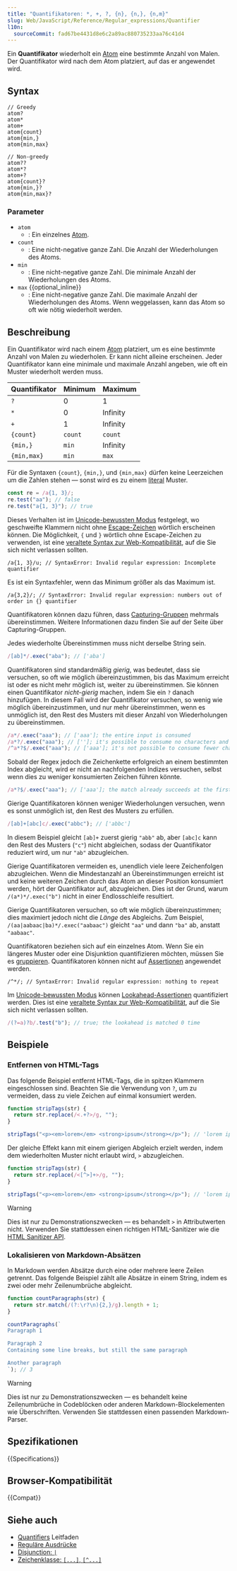 ```yaml
---
title: "Quantifikatoren: *, +, ?, {n}, {n,}, {n,m}"
slug: Web/JavaScript/Reference/Regular_expressions/Quantifier
l10n:
  sourceCommit: fad67be4431d8e6c2a89ac880735233aa76c41d4
---
```


Ein **Quantifikator** wiederholt ein [Atom](/de/docs/Web/JavaScript/Reference/Regular_expressions#atoms) eine bestimmte Anzahl von Malen. Der Quantifikator wird nach dem Atom platziert, auf das er angewendet wird.

## Syntax

```regex
// Greedy
atom?
atom*
atom+
atom{count}
atom{min,}
atom{min,max}

// Non-greedy
atom??
atom*?
atom+?
atom{count}?
atom{min,}?
atom{min,max}?
```

### Parameter

- `atom`
  - : Ein einzelnes [Atom](/de/docs/Web/JavaScript/Reference/Regular_expressions#atoms).
- `count`
  - : Eine nicht-negative ganze Zahl. Die Anzahl der Wiederholungen des Atoms.
- `min`
  - : Eine nicht-negative ganze Zahl. Die minimale Anzahl der Wiederholungen des Atoms.
- `max` {{optional_inline}}
  - : Eine nicht-negative ganze Zahl. Die maximale Anzahl der Wiederholungen des Atoms. Wenn weggelassen, kann das Atom so oft wie nötig wiederholt werden.

## Beschreibung

Ein Quantifikator wird nach einem [Atom](/de/docs/Web/JavaScript/Reference/Regular_expressions#atoms) platziert, um es eine bestimmte Anzahl von Malen zu wiederholen. Er kann nicht alleine erscheinen. Jeder Quantifikator kann eine minimale und maximale Anzahl angeben, wie oft ein Muster wiederholt werden muss.

| Quantifikator | Minimum | Maximum  |
| ------------- | ------- | -------- |
| `?`           | 0       | 1        |
| `*`           | 0       | Infinity |
| `+`           | 1       | Infinity |
| `{count}`     | `count` | `count`  |
| `{min,}`      | `min`   | Infinity |
| `{min,max}`   | `min`   | `max`    |

Für die Syntaxen `{count}`, `{min,}`, und `{min,max}` dürfen keine Leerzeichen um die Zahlen stehen — sonst wird es zu einem [literal](/de/docs/Web/JavaScript/Reference/Regular_expressions/Literal_character) Muster.

```js example-bad
const re = /a{1, 3}/;
re.test("aa"); // false
re.test("a{1, 3}"); // true
```

Dieses Verhalten ist im [Unicode-bewussten Modus](/de/docs/Web/JavaScript/Reference/Global_Objects/RegExp/unicode#unicode-aware_mode) festgelegt, wo geschweifte Klammern nicht ohne [Escape-Zeichen](/de/docs/Web/JavaScript/Reference/Regular_expressions/Character_escape) wörtlich erscheinen können. Die Möglichkeit, `{` und `}` wörtlich ohne Escape-Zeichen zu verwenden, ist eine [veraltete Syntax zur Web-Kompatibilität](/de/docs/Web/JavaScript/Reference/Deprecated_and_obsolete_features#regexp), auf die Sie sich nicht verlassen sollten.

```js-nolint example-bad
/a{1, 3}/u; // SyntaxError: Invalid regular expression: Incomplete quantifier
```

Es ist ein Syntaxfehler, wenn das Minimum größer als das Maximum ist.

```js-nolint example-bad
/a{3,2}/; // SyntaxError: Invalid regular expression: numbers out of order in {} quantifier
```

Quantifikatoren können dazu führen, dass [Capturing-Gruppen](/de/docs/Web/JavaScript/Reference/Regular_expressions/Capturing_group) mehrmals übereinstimmen. Weitere Informationen dazu finden Sie auf der Seite über Capturing-Gruppen.

Jedes wiederholte Übereinstimmen muss nicht derselbe String sein.

```js
/[ab]*/.exec("aba"); // ['aba']
```

Quantifikatoren sind standardmäßig _gierig_, was bedeutet, dass sie versuchen, so oft wie möglich übereinzustimmen, bis das Maximum erreicht ist oder es nicht mehr möglich ist, weiter zu übereinstimmen. Sie können einen Quantifikator _nicht-gierig_ machen, indem Sie ein `?` danach hinzufügen. In diesem Fall wird der Quantifikator versuchen, so wenig wie möglich übereinzustimmen, und nur mehr übereinstimmen, wenn es unmöglich ist, den Rest des Musters mit dieser Anzahl von Wiederholungen zu übereinstimmen.

```js
/a*/.exec("aaa"); // ['aaa']; the entire input is consumed
/a*?/.exec("aaa"); // ['']; it's possible to consume no characters and still match successfully
/^a*?$/.exec("aaa"); // ['aaa']; it's not possible to consume fewer characters and still match successfully
```

Sobald der Regex jedoch die Zeichenkette erfolgreich an einem bestimmten Index abgleicht, wird er nicht an nachfolgenden Indizes versuchen, selbst wenn dies zu weniger konsumierten Zeichen führen könnte.

```js
/a*?$/.exec("aaa"); // ['aaa']; the match already succeeds at the first character, so the regex never attempts to start matching at the second character
```

Gierige Quantifikatoren können weniger Wiederholungen versuchen, wenn es sonst unmöglich ist, den Rest des Musters zu erfüllen.

```js
/[ab]+[abc]c/.exec("abbc"); // ['abbc']
```

In diesem Beispiel gleicht `[ab]+` zuerst gierig `"abb"` ab, aber `[abc]c` kann den Rest des Musters (`"c"`) nicht abgleichen, sodass der Quantifikator reduziert wird, um nur `"ab"` abzugleichen.

Gierige Quantifikatoren vermeiden es, unendlich viele leere Zeichenfolgen abzugleichen. Wenn die Mindestanzahl an Übereinstimmungen erreicht ist und keine weiteren Zeichen durch das Atom an dieser Position konsumiert werden, hört der Quantifikator auf, abzugleichen. Dies ist der Grund, warum `/(a*)*/.exec("b")` nicht in einer Endlosschleife resultiert.

Gierige Quantifikatoren versuchen, so oft wie möglich übereinzustimmen; dies maximiert jedoch nicht die _Länge_ des Abgleichs. Zum Beispiel, `/(aa|aabaac|ba)*/.exec("aabaac")` gleicht `"aa"` und dann `"ba"` ab, anstatt `"aabaac"`.

Quantifikatoren beziehen sich auf ein einzelnes Atom. Wenn Sie ein längeres Muster oder eine Disjunktion quantifizieren möchten, müssen Sie es [gruppieren](/de/docs/Web/JavaScript/Reference/Regular_expressions/Non-capturing_group). Quantifikatoren können nicht auf [Assertionen](/de/docs/Web/JavaScript/Reference/Regular_expressions#assertions) angewendet werden.

```js-nolint example-bad
/^*/; // SyntaxError: Invalid regular expression: nothing to repeat
```

Im [Unicode-bewussten Modus](/de/docs/Web/JavaScript/Reference/Global_Objects/RegExp/unicode#unicode-aware_mode) können [Lookahead-Assertionen](/de/docs/Web/JavaScript/Reference/Regular_expressions/Lookahead_assertion) quantifiziert werden. Dies ist eine [veraltete Syntax zur Web-Kompatibilität](/de/docs/Web/JavaScript/Reference/Deprecated_and_obsolete_features#regexp), auf die Sie sich nicht verlassen sollten.

```js
/(?=a)?b/.test("b"); // true; the lookahead is matched 0 time
```

## Beispiele

### Entfernen von HTML-Tags

Das folgende Beispiel entfernt HTML-Tags, die in spitzen Klammern eingeschlossen sind. Beachten Sie die Verwendung von `?`, um zu vermeiden, dass zu viele Zeichen auf einmal konsumiert werden.

```js
function stripTags(str) {
  return str.replace(/<.+?>/g, "");
}

stripTags("<p><em>lorem</em> <strong>ipsum</strong></p>"); // 'lorem ipsum'
```

Der gleiche Effekt kann mit einem gierigen Abgleich erzielt werden, indem dem wiederholten Muster nicht erlaubt wird, `>` abzugleichen.

```js
function stripTags(str) {
  return str.replace(/<[^>]+>/g, "");
}

stripTags("<p><em>lorem</em> <strong>ipsum</strong></p>"); // 'lorem ipsum'
```

> [!WARNING]
> Dies ist nur zu Demonstrationszwecken — es behandelt `>` in Attributwerten nicht. Verwenden Sie stattdessen einen richtigen HTML-Sanitizer wie die [HTML Sanitizer API](/de/docs/Web/API/HTML_Sanitizer_API).

### Lokalisieren von Markdown-Absätzen

In Markdown werden Absätze durch eine oder mehrere leere Zeilen getrennt. Das folgende Beispiel zählt alle Absätze in einem String, indem es zwei oder mehr Zeilenumbrüche abgleicht.

```js
function countParagraphs(str) {
  return str.match(/(?:\r?\n){2,}/g).length + 1;
}

countParagraphs(`
Paragraph 1

Paragraph 2
Containing some line breaks, but still the same paragraph

Another paragraph
`); // 3
```

> [!WARNING]
> Dies ist nur zu Demonstrationszwecken — es behandelt keine Zeilenumbrüche in Codeblöcken oder anderen Markdown-Blockelementen wie Überschriften. Verwenden Sie stattdessen einen passenden Markdown-Parser.

## Spezifikationen

{{Specifications}}

## Browser-Kompatibilität

{{Compat}}

## Siehe auch

- [Quantifiers](/de/docs/Web/JavaScript/Guide/Regular_expressions/Quantifiers) Leitfaden
- [Reguläre Ausdrücke](/de/docs/Web/JavaScript/Reference/Regular_expressions)
- [Disjunction: `|`](/de/docs/Web/JavaScript/Reference/Regular_expressions/Disjunction)
- [Zeichenklasse: `[...]`, `[^...]`](/de/docs/Web/JavaScript/Reference/Regular_expressions/Character_class)
